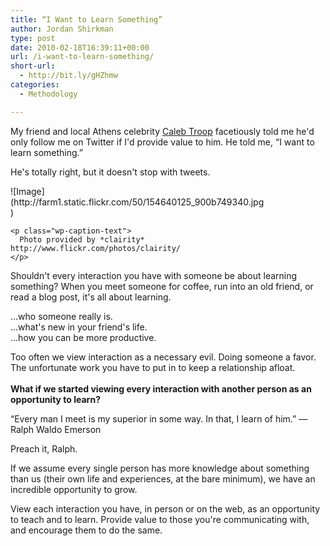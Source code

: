 ```yaml
---
title: “I Want to Learn Something”
author: Jordan Shirkman
type: post
date: 2010-02-18T16:39:11+00:00
url: /i-want-to-learn-something/
short-url:
  - http://bit.ly/gHZhmw
categories:
  - Methodology

---
```

My friend and local Athens celebrity [Caleb Troop](http://www.calebtroop.com/) facetiously told me he'd only follow me on Twitter if I'd provide value to him. He told me, &#8220;I want to learn something.&#8221;

He's totally right, but it doesn't stop with tweets.

<p style="text-align:center;">
  <div style="width: 410px" class="wp-caption aligncenter">
    ![Image](http://farm1.static.flickr.com/50/154640125_900b749340.jpg)
    
    <p class="wp-caption-text">
      Photo provided by *clairity* http://www.flickr.com/photos/clairity/
    </p>
  </div>
  
  <p>
    Shouldn't every interaction you have with someone be about learning something? When you meet someone for coffee, run into an old friend, or read a blog post, it's all about learning.
  </p>
  
  <p>
    &#8230;who someone really is.<br /> &#8230;what's new in your friend's life.<br /> &#8230;how you can be more productive.
  </p>
  
  <p>
    Too often we view interaction as a necessary evil. Doing someone a favor. The unfortunate work you have to put in to keep a relationship afloat.<br /> <strong><br /> What if we started viewing every interaction with another person as an opportunity to learn?</strong>
  </p>
  
  <p>
    &#8220;Every man I meet is my superior in some way. In that, I learn of him.&#8221; &#8212; Ralph Waldo Emerson
  </p>
  
  <p>
    Preach it, Ralph.
  </p>
  
  <p>
    If we assume every single person has more knowledge about something than us (their own life and experiences, at the bare minimum), we have an incredible opportunity to grow.
  </p>
  
  <p>
    View each interaction you have, in person or on the web, as an opportunity to teach and to learn. Provide value to those you're communicating with, and encourage them to do the same.
  </p>
